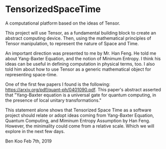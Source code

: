 # TensorizedSpaceTime
A computational platform based on the ideas of Tensor.

This project will use Tensor, as a fundamental building block to create an abstract computing device. Then, using the mathematical principles of Tensor manipulation, to represent the nature of Space and Time.

An important direction was presented to me by Mr. Han Feng. He told me about Yang-Baxter Equation, and the notion of Minimum Entropy. I think his ideas can be useful in defining computation in physical terms, too. I also told him about how to use Tensor as a generic mathematical object for representing space-time.

One of the first few papers I found is the following: https://arxiv.org/pdf/quant-ph/0401090.pdf. This paper's abstract asserted that 
  "Yang-Baxter equation is a universal gate for quantum computing, in the presence of local unitary transformations."
  
This statement alone shows that Tensorized Space Time as a software project should relate or adopt ideas coming from Yang-Baxter Equation, Quantum Computing, and Miminum Entropy Assumption by Han Feng. However, the minimality could come from a relative scale. Which we will explore in the next few days. 

Ben Koo 
Feb 7th, 2019
